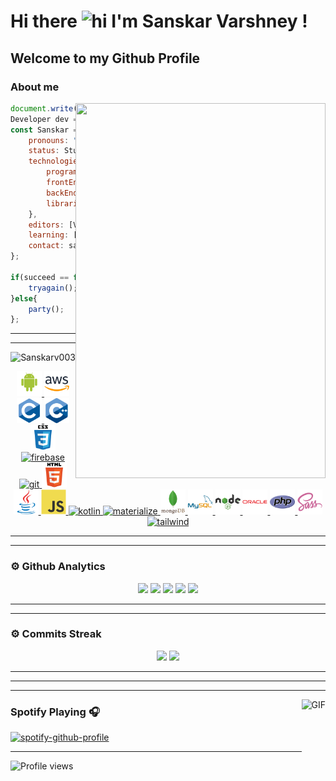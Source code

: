 # Hi there <img src="https://user-images.githubusercontent.com/1303154/88677602-1635ba80-d120-11ea-84d8-d263ba5fc3c0.gif" width="28px" alt="hi"> I'm Sanskar Varshney !
## Welcome to my Github Profile 

### About me 
<img align='right' src="https://github.com/user-attachments/assets/e32a49f0-32bf-4ea7-a3b0-90840371ec42" width="400" height="600"> 

```js
document.write("Namaste _/\_");
Developer dev = new Developer(Sanskar);
const Sanskar = {
    pronouns: "he" | "his",
    status: Student,
    technologies: {
        programming: [C,C++, Java , Python, JavaScript],
        frontEnd: [HTML, CSS, SASS, Javascript],
        backEnd: [PHP, Node.js, MySql, Python],
        libraries: [Bootstrap, JQuery]
    },
    editors: [VS Code],
    learning: [C++, Android, Full Stack],
    contact: sanskarvarshney742@gmail.com
};

if(succeed == false){
    tryagain();
}else{
    party();
};
```

---
___

<p align="center"> <img src="https://komarev.com/ghpvc/?username=Sanskarv003&label=Profile%20views&color=0e75b6&style=flat" alt="Sanskarv003" /> </p>


<p align="center">
<a href="https://developer.android.com" target="_blank" rel="noreferrer"> <img src="https://raw.githubusercontent.com/devicons/devicon/master/icons/android/android-original-wordmark.svg" alt="android" width="40" height="40"/> </a> <a href="https://aws.amazon.com" target="_blank" rel="noreferrer"> <img src="https://raw.githubusercontent.com/devicons/devicon/master/icons/amazonwebservices/amazonwebservices-original-wordmark.svg" alt="aws" width="40" height="40"/> </a> <a href="https://www.cprogramming.com/" target="_blank" rel="noreferrer"> <img src="https://raw.githubusercontent.com/devicons/devicon/master/icons/c/c-original.svg" alt="c" width="40" height="40"/> </a> <a href="https://www.w3schools.com/cpp/" target="_blank" rel="noreferrer"> <img src="https://raw.githubusercontent.com/devicons/devicon/master/icons/cplusplus/cplusplus-original.svg" alt="cplusplus" width="40" height="40"/> </a> <a href="https://www.w3schools.com/css/" target="_blank" rel="noreferrer"> <img src="https://raw.githubusercontent.com/devicons/devicon/master/icons/css3/css3-original-wordmark.svg" alt="css3" width="40" height="40"/> </a> <a href="https://firebase.google.com/" target="_blank" rel="noreferrer"> <img src="https://www.vectorlogo.zone/logos/firebase/firebase-icon.svg" alt="firebase" width="40" height="40"/> </a> <a href="https://git-scm.com/" target="_blank" rel="noreferrer"> <img src="https://www.vectorlogo.zone/logos/git-scm/git-scm-icon.svg" alt="git" width="40" height="40"/> </a> <a href="https://www.w3.org/html/" target="_blank" rel="noreferrer"> <img src="https://raw.githubusercontent.com/devicons/devicon/master/icons/html5/html5-original-wordmark.svg" alt="html5" width="40" height="40"/> </a> <a href="https://www.java.com" target="_blank" rel="noreferrer"> <img src="https://raw.githubusercontent.com/devicons/devicon/master/icons/java/java-original.svg" alt="java" width="40" height="40"/> </a> <a href="https://developer.mozilla.org/en-US/docs/Web/JavaScript" target="_blank" rel="noreferrer"> <img src="https://raw.githubusercontent.com/devicons/devicon/master/icons/javascript/javascript-original.svg" alt="javascript" width="40" height="40"/> </a> <a href="https://kotlinlang.org" target="_blank" rel="noreferrer"> <img src="https://www.vectorlogo.zone/logos/kotlinlang/kotlinlang-icon.svg" alt="kotlin" width="40" height="40"/> </a> <a href="https://materializecss.com/" target="_blank" rel="noreferrer"> <img src="https://raw.githubusercontent.com/prplx/svg-logos/5585531d45d294869c4eaab4d7cf2e9c167710a9/svg/materialize.svg" alt="materialize" width="40" height="40"/> </a> <a href="https://www.mongodb.com/" target="_blank" rel="noreferrer"> <img src="https://raw.githubusercontent.com/devicons/devicon/master/icons/mongodb/mongodb-original-wordmark.svg" alt="mongodb" width="40" height="40"/> </a> <a href="https://www.mysql.com/" target="_blank" rel="noreferrer"> <img src="https://raw.githubusercontent.com/devicons/devicon/master/icons/mysql/mysql-original-wordmark.svg" alt="mysql" width="40" height="40"/> </a> <a href="https://nodejs.org" target="_blank" rel="noreferrer"> <img src="https://raw.githubusercontent.com/devicons/devicon/master/icons/nodejs/nodejs-original-wordmark.svg" alt="nodejs" width="40" height="40"/> </a> <a href="https://www.oracle.com/" target="_blank" rel="noreferrer"> <img src="https://raw.githubusercontent.com/devicons/devicon/master/icons/oracle/oracle-original.svg" alt="oracle" width="40" height="40"/> </a> <a href="https://www.php.net" target="_blank" rel="noreferrer"> <img src="https://raw.githubusercontent.com/devicons/devicon/master/icons/php/php-original.svg" alt="php" width="40" height="40"/> </a> <a href="https://sass-lang.com" target="_blank" rel="noreferrer"> <img src="https://raw.githubusercontent.com/devicons/devicon/master/icons/sass/sass-original.svg" alt="sass" width="40" height="40"/> </a> <a href="https://tailwindcss.com/" target="_blank" rel="noreferrer"> <img src="https://www.vectorlogo.zone/logos/tailwindcss/tailwindcss-icon.svg" alt="tailwind" width="40" height="40"/> </a>


</p>

---
___

### ⚙ Github Analytics

<p align="center">
<img src="https://github-profile-summary-cards.vercel.app/api/cards/repos-per-language?username=Sanskarv003&theme=nord_dark">
<img src="https://github-profile-summary-cards.vercel.app/api/cards/most-commit-language?username=Sanskarv003&theme=nord_dark" >
<img src="https://github-profile-trophy.vercel.app/?username=Sanskarv003&theme=darkhub">
<img src="https://github-readme-stats.vercel.app/api?username=Sanskarv003&theme=blue-green" width="400">
<img src="https://github-readme-stats.vercel.app/api/top-langs/?username=Sanskarv003&theme=chartreuse-dark&layout=compact" width="335">
</p>

---
___
### ⚙ Commits Streak 

<p align="center">
<img src="https://github-readme-streak-stats.herokuapp.com/?user=Sanskarv003&theme=radical">
<img src="https://activity-graph.herokuapp.com/graph?username=Sanskarv003&bg_color=000000&color=4fff67&line=4fff67&point=ffffff&area=true&hide_border=true">
</p>

___
____
____

<img align="right" alt="GIF" height="170px" src="https://media.giphy.com/media/J5B1Y8QZnzXXbLQIBu/giphy.gif" />

### Spotify Playing 🎧  
[![spotify-github-profile](https://spotify-github-profile.vercel.app/api/view?uid=31l7ofq24blnvf22qqx2e4l467fm&cover_image=true&theme=novatorem&show_offline=false&background_color=121212&interchange=false&bar_color=53b14f&bar_color_cover=false)](https://spotify-github-profile.vercel.app/api/view?uid=31l7ofq24blnvf22qqx2e4l467fm&redirect=true)


----

![Profile views](https://profile-counter.glitch.me/Sanskarv003/count.svg)
